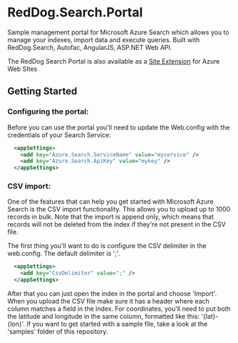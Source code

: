 RedDog.Search.Portal
====================

Sample management portal for Microsoft Azure Search which allows you to manage your indexes, import data and execute queries. Built with RedDog.Search, Autofac, AngularJS, ASP.NET Web API.

The RedDog Search Portal is also available as a [Site Extension](http://fabriccontroller.net/blog/posts/new-site-extension-available-for-azure-web-sites-search-portal-for-azure-search/) for Azure Web SItes

## Getting Started

### Configuring the portal:

Before you can use the portal you'll need to update the Web.config with the credentials of your Search Service:

```XML
  <appSettings>
    <add key="Azure.Search.ServiceName" value="myservice" />
    <add key="Azure.Search.ApiKey" value="mykey" />
  </appSettings>
```

### CSV import:

One of the features that can help you get started with Microsoft Azure Search is the CSV import functionality. This allows you to upload up to 1000 records in bulk. Note that the import is append only, which means that records will not be deleted from the index if they're not present in the CSV file.

The first thing you'll want to do is configure the CSV delimiter in the web.config. The default delimiter is ';'.

```XML
  <appSettings>
    <add key="CsvDelimiter" value=";" />
  </appSettings>
```

After that you can just open the index in the portal and choose 'Import'. When you upload the CSV file make sure it has a header where each column matches a field in the index. For coordinates, you'll need to put both the latitude and longitude in the same column, formatted like this: '{lat}-{lon}'. If you want to get started with a sample file, take a look at the 'samples' folder of this repository.
